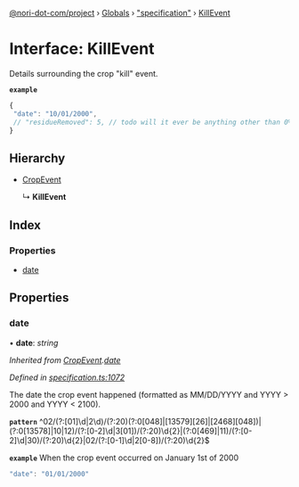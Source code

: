 [@nori-dot-com/project](../README.md) › [Globals](../globals.md) › ["specification"](../modules/_specification_.md) › [KillEvent](_specification_.killevent.md)

# Interface: KillEvent

Details surrounding the crop "kill" event.

**`example`** 

```js
{
 "date": "10/01/2000",
 // "residueRemoved": 5, // todo will it ever be anything other than 0%?
}
```

## Hierarchy

* [CropEvent](_specification_.cropevent.md)

  ↳ **KillEvent**

## Index

### Properties

* [date](_specification_.killevent.md#date)

## Properties

###  date

• **date**: *string*

*Inherited from [CropEvent](_specification_.cropevent.md).[date](_specification_.cropevent.md#date)*

*Defined in [specification.ts:1072](https://github.com/nori-dot-eco/nori-dot-com/blob/6c136ab/packages/project/src/specification.ts#L1072)*

The date the crop event happened (formatted as MM/DD/YYYY and YYYY > 2000 and YYYY < 2100).

**`pattern`** ^02\/(?:[01]\d|2\d)\/(?:20)(?:0[048]|[13579][26]|[2468][048])|(?:0[13578]|10|12)\/(?:[0-2]\d|3[01])\/(?:20)\d{2}|(?:0[469]|11)\/(?:[0-2]\d|30)\/(?:20)\d{2}|02\/(?:[0-1]\d|2[0-8])\/(?:20)\d{2}$

**`example`** <caption>When the crop event occurred on January 1st of 2000</caption>

```js
"date": "01/01/2000"
```

